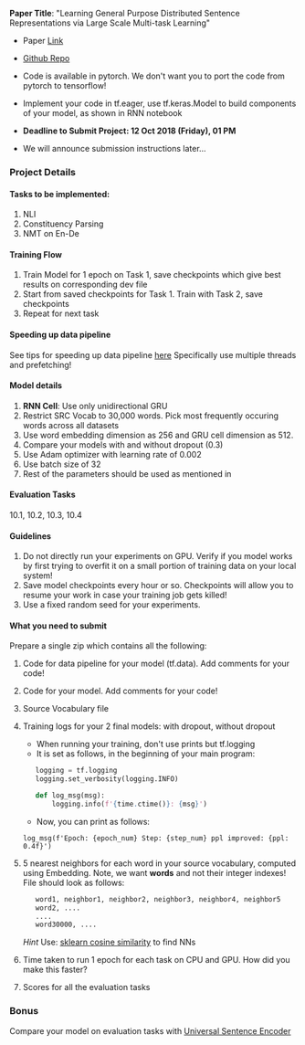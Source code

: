 **Paper Title**: "Learning General Purpose Distributed Sentence Representations via Large Scale Multi-task Learning"

* Paper [Link](https://openreview.net/forum?id=B18WgG-CZ&noteId=B18WgG-CZ)

* [Github Repo](https://github.com/Maluuba/gensen)

* Code is available in pytorch. We don't want you to port the code from pytorch to tensorflow!

* Implement your code in tf.eager, use tf.keras.Model to build components of your model, as shown in RNN notebook


* **Deadline to Submit Project: 12 Oct 2018 (Friday), 01 PM**

* We will announce submission instructions later...

### Project Details

#### Tasks to be implemented:
1. NLI
2. Constituency Parsing
3. NMT on En-De

#### Training Flow
1. Train Model for 1 epoch on Task 1, save checkpoints which give best results on corresponding dev file
2. Start from saved checkpoints for Task 1. Train with Task 2, save checkpoints
3. Repeat for next task


#### Speeding up data pipeline
See tips for speeding up data pipeline [here](https://cs230-stanford.github.io/tensorflow-input-data.html) Specifically use multiple threads and prefetching!

#### Model details
1. **RNN Cell**: Use only unidirectional GRU
2. Restrict SRC Vocab to 30,000 words. Pick most frequently occuring words across all datasets 
3. Use word embedding dimension as 256 and GRU cell dimension as 512.
4. Compare your models with and without dropout (0.3)
5. Use Adam optimizer with learning rate of 0.002
6. Use batch size of 32
7. Rest of the parameters should be used as mentioned in  

#### Evaluation Tasks
10.1, 10.2, 10.3, 10.4


#### Guidelines
1. Do not directly run your experiments on GPU. Verify if you model works by first trying to overfit it on a small portion of training data on your local system!
2. Save model checkpoints every hour or so. Checkpoints will allow you to resume your work in case your training job gets killed!
3. Use a fixed random seed for your experiments.

#### What you need to submit
Prepare a single zip which contains all the following:
1. Code for data pipeline for your model (tf.data). Add comments for your code!
2. Code for your model. Add comments for your code! 
3. Source Vocabulary file
4. Training logs for your 2 final models: with dropout, without dropout
    * When running your training, don't use prints but tf.logging
    * It is set as follows, in the beginning of your main program:    
    ```python
       logging = tf.logging
       logging.set_verbosity(logging.INFO)
 
       def log_msg(msg):
           logging.info(f'{time.ctime()}: {msg}')
    ```
    
    * Now, you can print as follows:
    ```
    log_msg(f'Epoch: {epoch_num} Step: {step_num} ppl improved: {ppl: 0.4f}')   
    ```
5. 5 nearest neighbors for each word in your source vocabulary, computed using Embedding. Note, we want **words** and not their integer indexes! File should look as follows:
    ```bash
       word1, neighbor1, neighbor2, neighbor3, neighbor4, neighbor5
       word2, ....
       ....
       word30000, ....
    ```
    *Hint* Use: [sklearn cosine similarity](http://scikit-learn.org/stable/modules/generated/sklearn.metrics.pairwise.cosine_similarity.html) to find NNs 
6. Time taken to run 1 epoch for each task on CPU and GPU. How did you make this faster?
7. Scores for all the evaluation tasks 
 

### Bonus
Compare your model on evaluation tasks with [Universal Sentence Encoder](https://www.tensorflow.org/hub/modules/google/universal-sentence-encoder/1) 